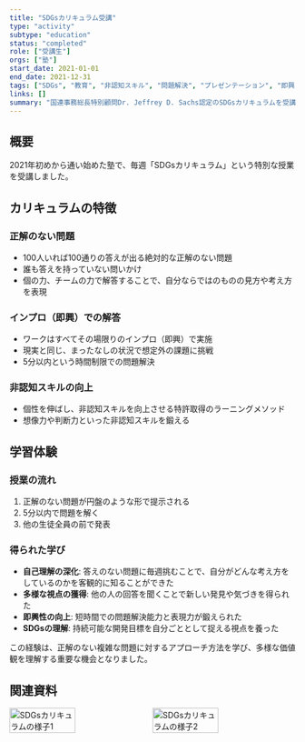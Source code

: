 ```yaml
---
title: "SDGsカリキュラム受講"
type: "activity"
subtype: "education"
status: "completed"
role: ["受講生"]
orgs: ["塾"]
start_date: 2021-01-01
end_date: 2021-12-31
tags: ["SDGs", "教育", "非認知スキル", "問題解決", "プレゼンテーション", "即興"]
links: []
summary: "国連事務総長特別顧問Dr. Jeffrey D. Sachs認定のSDGsカリキュラムを受講。正解のない問題に即興で取り組み、自分の考え方を発見し、非認知スキルを向上させた。"
---
```


## 概要

2021年初めから通い始めた塾で、毎週「SDGsカリキュラム」という特別な授業を受講しました。

## カリキュラムの特徴

### 正解のない問題
- 100人いれば100通りの答えが出る絶対的な正解のない問題
- 誰も答えを持っていない問いかけ
- 個の力、チームの力で解答することで、自分ならではのものの見方や考え方を表現

### インプロ（即興）での解答
- ワークはすべてその場限りのインプロ（即興）で実施
- 現実と同じ、まったなしの状況で想定外の課題に挑戦
- 5分以内という時間制限での問題解決

### 非認知スキルの向上
- 個性を伸ばし、非認知スキルを向上させる特許取得のラーニングメソッド
- 想像力や判断力といった非認知スキルを鍛える

## 学習体験

### 授業の流れ
1. 正解のない問題が円盤のような形で提示される
2. 5分以内で問題を解く
3. 他の生徒全員の前で発表

### 得られた学び
- **自己理解の深化**: 答えのない問題に毎週挑むことで、自分がどんな考え方をしているのかを客観的に知ることができた
- **多様な視点の獲得**: 他の人の回答を聞くことで新しい発見や気づきを得られた
- **即興性の向上**: 短時間での問題解決能力と表現力が鍛えられた
- **SDGsの理解**: 持続可能な開発目標を自分ごととして捉える視点を養った

この経験は、正解のない複雑な問題に対するアプローチ方法を学び、多様な価値観を理解する重要な機会となりました。

## 関連資料
<div style="display: flex; gap: 10px;">
  <img src="assets/sdgs_scene1.jpg" alt="SDGsカリキュラムの様子1" width="48%">
  <img src="assets/sdgs_scene2.jpg" alt="SDGsカリキュラムの様子2" width="48%">
</div>
